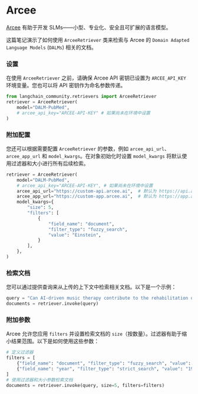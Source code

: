 # Arcee

[Arcee](https://www.arcee.ai/about/about-us) 有助于开发 SLMs——小型、专业化、安全且可扩展的语言模型。

这篇笔记演示了如何使用 `ArceeRetriever` 类来检索与 Arcee 的 `Domain Adapted Language Models` (`DALMs`) 相关的文档。

### 设置

在使用 `ArceeRetriever` 之前，请确保 Arcee API 密钥已设置为 `ARCEE_API_KEY` 环境变量。您也可以将 API 密钥作为命名参数传递。

```python
from langchain_community.retrievers import ArceeRetriever
retriever = ArceeRetriever(
    model="DALM-PubMed",
    # arcee_api_key="ARCEE-API-KEY" # 如果尚未在环境中设置
)
```

### 附加配置

您还可以根据需要配置 `ArceeRetriever` 的参数，例如 `arcee_api_url`、`arcee_app_url` 和 `model_kwargs`。在对象初始化时设置 `model_kwargs` 将默认使用过滤器和大小进行所有后续检索。

```python
retriever = ArceeRetriever(
    model="DALM-PubMed",
    # arcee_api_key="ARCEE-API-KEY", # 如果尚未在环境中设置
    arcee_api_url="https://custom-api.arcee.ai",  # 默认为 https://api.arcee.ai
    arcee_app_url="https://custom-app.arcee.ai",  # 默认为 https://app.arcee.ai
    model_kwargs={
        "size": 5,
        "filters": [
            {
                "field_name": "document",
                "filter_type": "fuzzy_search",
                "value": "Einstein",
            }
        ],
    },
)
```

### 检索文档

您可以通过提供查询来从上传的上下文中检索相关文档。以下是一个示例：

```python
query = "Can AI-driven music therapy contribute to the rehabilitation of patients with disorders of consciousness?"
documents = retriever.invoke(query)
```

### 附加参数

Arcee 允许您应用 `filters` 并设置检索文档的 `size`（按数量）。过滤器有助于缩小结果范围。以下是如何使用这些参数：

```python
# 定义过滤器
filters = [
    {"field_name": "document", "filter_type": "fuzzy_search", "value": "Music"},
    {"field_name": "year", "filter_type": "strict_search", "value": "1905"},
]
# 使用过滤器和大小参数检索文档
documents = retriever.invoke(query, size=5, filters=filters)
```